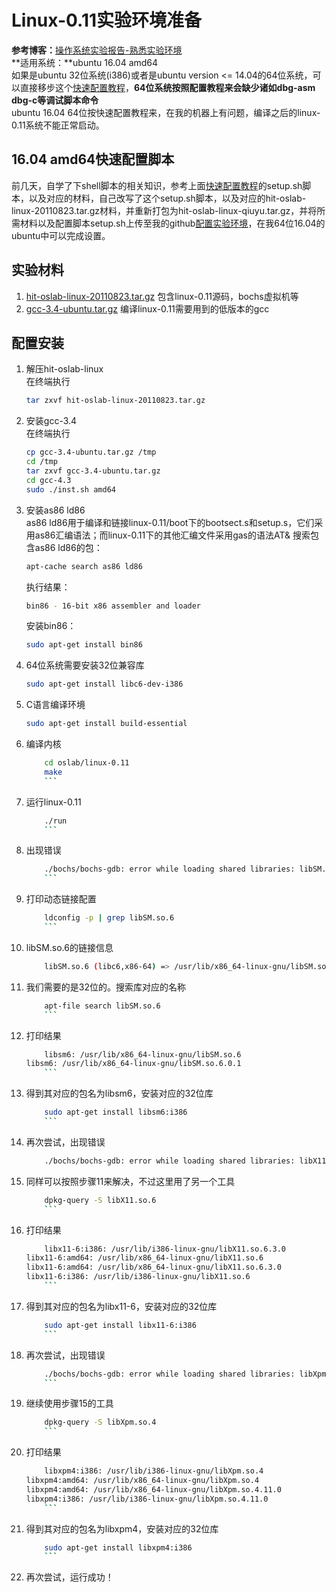 # Linux-0.11实验环境准备

**参考博客：**[操作系统实验报告-熟悉实验环境](http://www.cnblogs.com/tradoff/p/5693710.html)		
**适用系统：**ubuntu 16.04 amd64		
如果是ubuntu 32位系统(i386)或者是ubuntu version <= 14.04的64位系统，可以直接移步这个[快速配置教程](https://github.com/DeathKing/hit-oslab)，**64位系统按照配置教程来会缺少诸如dbg-asm dbg-c等调试脚本命令**		
ubuntu 16.04 64位按快速配置教程来，在我的机器上有问题，编译之后的linux-0.11系统不能正常启动。

## 16.04 amd64快速配置脚本		
前几天，自学了下shell脚本的相关知识，参考上面[快速配置教程](https://github.com/DeathKing/hit-oslab)的setup.sh脚本，以及对应的材料，自己改写了这个setup.sh脚本，以及对应的hit-oslab-linux-20110823.tar.gz材料，并重新打包为hit-oslab-linux-qiuyu.tar.gz，并将所需材料以及配置脚本setup.sh上传至我的github[配置实验环境](https://github.com/Wangzhike/HIT-Linux-0.11/tree/master/prepEnv)，在我64位16.04的ubuntu中可以完成设置。		

## 实验材料
1.	[hit-oslab-linux-20110823.tar.gz](https://github.com/hoverwinter/HIT-OSLab/tree/master/Resources)
	包含linux-0.11源码，bochs虚拟机等
2.	[gcc-3.4-ubuntu.tar.gz](https://github.com/hoverwinter/HIT-OSLab/tree/master/Resources)
	编译linux-0.11需要用到的低版本的gcc

## 配置安装
1.	解压hit-oslab-linux		
	在终端执行
	```bash
	tar zxvf hit-oslab-linux-20110823.tar.gz
	```
2.	安装gcc-3.4		
	在终端执行		
	```bash
	cp gcc-3.4-ubuntu.tar.gz /tmp	
	cd /tmp		
	tar zxvf gcc-3.4-ubuntu.tar.gz		
	cd gcc-4.3		
	sudo ./inst.sh amd64		
	```
3.	安装as86 ld86		
	as86 ld86用于编译和链接linux-0.11/boot下的bootsect.s和setup.s，它们采用as86汇编语法；而linux-0.11下的其他汇编文件采用gas的语法AT&	
	搜索包含as86 ld86的包：		
	```bash
	apt-cache search as86 ld86
	```	
	执行结果：				
	```bash
	bin86 - 16-bit x86 assembler and loader
	```
	安装bin86：				
	```bash
	sudo apt-get install bin86
	```
4.	64位系统需要安装32位兼容库				
	```bash
	sudo apt-get install libc6-dev-i386
	```
5.	C语言编译环境		
	```bash
	sudo apt-get install build-essential
	```
6.	编译内核
	```bash
    	cd oslab/linux-0.11
    	make
    	```
7.	运行linux-0.11	
	```bash
    	./run
    	```
8.	出现错误
	```bash
    	./bochs/bochs-gdb: error while loading shared libraries: libSM.so.6: cannot open shared object file: No such file or directory
    	```
9.	打印动态链接配置		
	```bash
    	ldconfig -p | grep libSM.so.6
    	```
10.	libSM.so.6的链接信息		
	```bash
    	libSM.so.6 (libc6,x86-64) => /usr/lib/x86_64-linux-gnu/libSM.so.6
   	```
11.	我们需要的是32位的。搜索库对应的名称		
	```bash
    	apt-file search libSM.so.6
    	```
12.	打印结果		
	```bash
    	libsm6: /usr/lib/x86_64-linux-gnu/libSM.so.6	
	libsm6: /usr/lib/x86_64-linux-gnu/libSM.so.6.0.1
    	```
13.	得到其对应的包名为libsm6，安装对应的32位库		
	```bash
    	sudo apt-get install libsm6:i386
    	```
14.	再次尝试，出现错误		
	```bash
    	./bochs/bochs-gdb: error while loading shared libraries: libX11.so.6: cannot open shared object file: No such file or directory
   	 ```
15.	同样可以按照步骤11来解决，不过这里用了另一个工具
	```bash
    	dpkg-query -S libX11.so.6
    	```
16.	打印结果		
	```bash
    	libx11-6:i386: /usr/lib/i386-linux-gnu/libX11.so.6.3.0
	libx11-6:amd64: /usr/lib/x86_64-linux-gnu/libX11.so.6
	libx11-6:amd64: /usr/lib/x86_64-linux-gnu/libX11.so.6.3.0
	libx11-6:i386: /usr/lib/i386-linux-gnu/libX11.so.6
    	```
17.	得到其对应的包名为libx11-6，安装对应的32位库		
	```bash
    	sudo apt-get install libx11-6:i386
    	```
18.	再次尝试，出现错误		
	```bash
    	./bochs/bochs-gdb: error while loading shared libraries: libXpm.so.4: cannot open shared object file: No such file or directory
    	```
19.	继续使用步骤15的工具		
	```bash
    	dpkg-query -S libXpm.so.4
    	```
20.	打印结果		
	```bash
    	libxpm4:i386: /usr/lib/i386-linux-gnu/libXpm.so.4
	libxpm4:amd64: /usr/lib/x86_64-linux-gnu/libXpm.so.4
	libxpm4:amd64: /usr/lib/x86_64-linux-gnu/libXpm.so.4.11.0
	libxpm4:i386: /usr/lib/i386-linux-gnu/libXpm.so.4.11.0
    	```
21.	得到其对应的包名为libxpm4，安装对应的32位库		
	```bash
    	sudo apt-get install libxpm4:i386
    	```
22.	再次尝试，运行成功！


	
